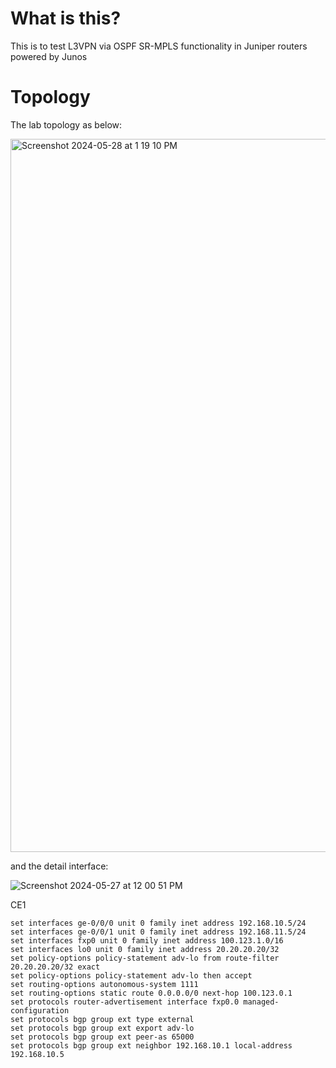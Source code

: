 # What is this? 
This is to test L3VPN via OSPF SR-MPLS functionality in Juniper routers powered by Junos

# Topology
The lab topology as below:

<img width="1141" alt="Screenshot 2024-05-28 at 1 19 10 PM" src="https://github.com/masnugro/Junos/assets/78342991/b7c6617d-99ca-447c-922f-ccbadbc91792">

and the detail interface:

![Screenshot 2024-05-27 at 12 00 51 PM](https://github.com/masnugro/Junos/assets/78342991/12e02736-13c1-4989-864b-002751db14f9)



CE1
```
set interfaces ge-0/0/0 unit 0 family inet address 192.168.10.5/24
set interfaces ge-0/0/1 unit 0 family inet address 192.168.11.5/24
set interfaces fxp0 unit 0 family inet address 100.123.1.0/16
set interfaces lo0 unit 0 family inet address 20.20.20.20/32
set policy-options policy-statement adv-lo from route-filter 20.20.20.20/32 exact
set policy-options policy-statement adv-lo then accept
set routing-options autonomous-system 1111
set routing-options static route 0.0.0.0/0 next-hop 100.123.0.1
set protocols router-advertisement interface fxp0.0 managed-configuration
set protocols bgp group ext type external
set protocols bgp group ext export adv-lo
set protocols bgp group ext peer-as 65000
set protocols bgp group ext neighbor 192.168.10.1 local-address 192.168.10.5

```
